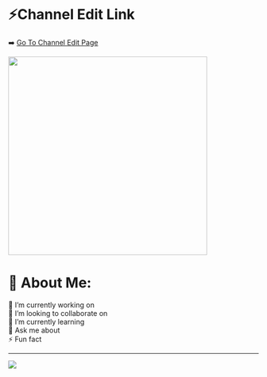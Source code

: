 # ⚡Channel Edit Link
➡️ [Go To Channel Edit Page](https://channeleditor.github.io/LG/)

<img height="400" src="https://channeleditor.github.io/LG/inc/demo.gif"  />

# 💫 About Me:
🔭 I’m currently working on<br>
👯 I’m looking to collaborate on<br>
🌱 I’m currently learning<br>
💬 Ask me about<br>
⚡ Fun fact

---

![](https://visitcount.itsvg.in/api?id=arsivs&icon=0&color=0)
